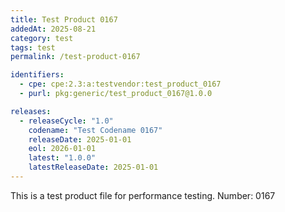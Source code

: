 ```yaml
---
title: Test Product 0167
addedAt: 2025-08-21
category: test
tags: test
permalink: /test-product-0167

identifiers:
  - cpe: cpe:2.3:a:testvendor:test_product_0167
  - purl: pkg:generic/test_product_0167@1.0.0

releases:
  - releaseCycle: "1.0"
    codename: "Test Codename 0167"
    releaseDate: 2025-01-01
    eol: 2026-01-01
    latest: "1.0.0"
    latestReleaseDate: 2025-01-01
---
```


This is a test product file for performance testing. Number: 0167
